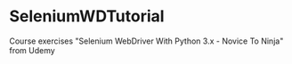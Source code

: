 # SeleniumWDTutorial

Course exercises "Selenium WebDriver With Python 3.x - Novice To Ninja" from Udemy
